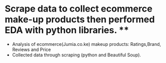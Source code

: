 # Scrape data to collect ecommerce make-up products then performed EDA with python libraries. **
* Analysis of ecommerce(Jumia.co.ke) makeup products: Ratings,Brand, Reviews and Price
* Collected data through scraping (python and Beautiful Soup).
